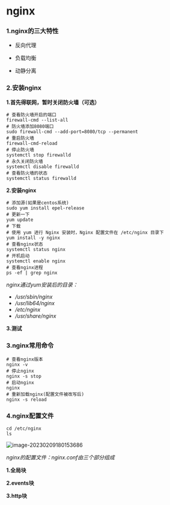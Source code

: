 # nginx

### 1.nginx的三大特性

* 反向代理

* 负载均衡

* 动静分离

### 2.安装nginx

**1.首先得联网，暂时关闭防火墙（可选）**

```shell
# 查看防火墙开启的端口
firewall-cmd --list-all
# 防火墙添加8080端口
sudo firewall-cmd --add-port=8080/tcp --permanent
# 重启防火墙
firewall-cmd-reload
# 停止防火墙
systemctl stop firewalld
# 永久关闭防火墙
systemctl disable firewalld
# 查看防火墙的状态
systemctl status firewalld
```

**2.安装nginx**

```shell
# 添加源(如果是centos系统)
sudo yum install epel-release
# 更新一下
yum update
# 下载
# 使用 yum 进行 Nginx 安装时，Nginx 配置文件在 /etc/nginx 目录下
yum install -y nginx
# 查看nginx状态
systemctl status nginx
# 开机启动
systemctl enable nginx
# 查看nginx进程
ps -ef | grep nginx
```

*nginx通过yum安装后的目录：*

* */usr/sbin/nginx*
* */usr/lib64/nginx*
* */etc/nginx* 
* */usr/share/nginx*

**3.测试**

### 3.nginx常用命令

```shell
# 查看nginx版本
nginx -v
# 停止nginx
nginx -s stop
# 启动nginx
nginx
# 重新加载nginx(配置文件被改写后)
nginx -s reload
```

### 4.nginx配置文件

```shell
cd /etc/nginx
ls
```

![image-20230209180153686](C:\Users\11782\AppData\Roaming\Typora\typora-user-images\image-20230209180153686.png)

*nginx的配置文件：nginx.conf由三个部分组成*

**1.全局块**

**2.events块**

**3.http块**
